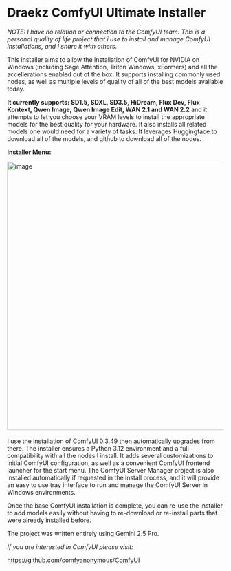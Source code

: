 # Draekz ComfyUI Ultimate Installer

_NOTE: I have no relation or connection to the ComfyUI team. This is a personal quality of life project that i use to install and manage ComfyUI installations, and I share it with others._

This installer aims to allow the installation of ComfyUI for NVIDIA on Windows (including Sage Attention, Triton Windows, xFormers) and all the accellerations enabled out of the box. It supports installing commonly used nodes, as well as multiple levels of quality of all of the best models available today.

**It currently supports: SD1.5, SDXL, SD3.5, HiDream, Flux Dev, Flux Kontext, Qwen Image, Qwen Image Edit, WAN 2.1 and WAN 2.2** and it attempts to let you choose your VRAM levels to install the appropriate models for the best quality for your hardware. It also installs all related models one would need for a variety of tasks. It leverages Huggingface to download all of the models, and github to download all of the nodes.

**Installer Menu:**

<img width="1182" height="624" alt="image" src="https://github.com/user-attachments/assets/ca434751-e397-49ca-9c71-c12bd136d4d0" />
<br/>
<br/>
I use the installation of ComfyUI 0.3.49 then automatically upgrades from there. The installer ensures a Python 3.12 environment and a full compatibility with all the nodes I install. It adds several customizations to initial ComfyUI configuration, as well as a convenient ComfyUI frontend launcher for the start menu. The ComfyUI Server Manager project is also installed automatically if requested in the install process, and it will provide an easy to use tray interface to run and manage the ComfyUI Server in Windows environments.

Once the base ComfyUI installation is complete, you can re-use the installer to add models easily without having to re-download or re-install parts that were already installed before.

The project was written entirely using Gemini 2.5 Pro.

_If you are interested in ComfyUI please visit:_

https://github.com/comfyanonymous/ComfyUI
